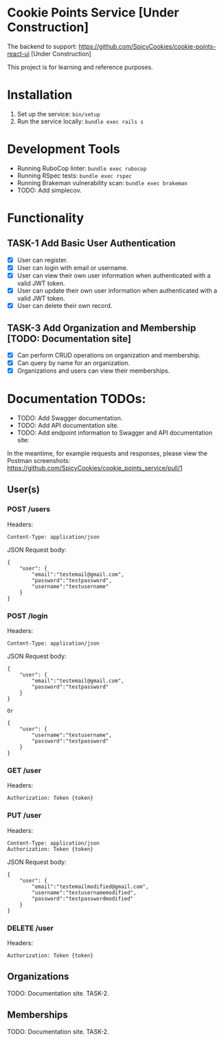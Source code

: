 # Cookie Points Service [Under Construction]

The backend to support: https://github.com/SpicyCookies/cookie-points-react-ui [Under Construction]

This project is for learning and reference purposes.

# Installation
1. Set up the service: `bin/setup`
2. Run the service locally: `bundle exec rails s`

# Development Tools
- Running RuboCop linter: `bundle exec rubocop`
- Running RSpec tests: `bundle exec rspec`
- Running Brakeman vulnerability scan: `bundle exec brakeman`
- TODO: Add simplecov.

# Functionality
## TASK-1 Add Basic User Authentication
- [x] User can register.
- [x] User can login with email or username.
- [x] User can view their own user information when authenticated with a valid JWT token.
- [x] User can update their own user information when authenticated with a valid JWT token.
- [x] User can delete their own record.

## TASK-3 Add Organization and Membership [TODO: Documentation site]
- [x] Can perform CRUD operations on organization and membership.
- [x] Can query by name for an organization.
- [x] Organizations and users can view their memberships.

# Documentation TODOs:
- TODO: Add Swagger documentation.
- TODO: Add API documentation site.
- TODO: Add endpoint information to Swagger and API documentation site:

In the meantime, for example requests and responses, please view the Postman screenshots: https://github.com/SpicyCookies/cookie_points_service/pull/1

## User(s)

### POST /users
Headers:
```
Content-Type: application/json
```

JSON Request body:
```
{
	"user": {
		"email":"testemail@gmail.com",
		"password":"testpassword",
		"username":"testusername"
	}
}
```

### POST /login
Headers:
```
Content-Type: application/json
```

JSON Request body:
```
{
	"user": {
		"email":"testemail@gmail.com",
		"password":"testpassword"
	}
}

Or

{
	"user": {
		"username":"testusername",
		"password":"testpassword"
	}
}
```

### GET /user
Headers:
```
Authorization: Token {token}
```

### PUT /user
Headers:
```
Content-Type: application/json
Authorization: Token {token}
```

JSON Request body:
```
{
	"user": {
		"email":"testemailmodified@gmail.com",
		"username":"testusernamemodified",
		"password":"testpasswordmodified"
	}
}
```

### DELETE /user
Headers:
```
Authorization: Token {token}
```

## Organizations
TODO: Documentation site. TASK-2.

## Memberships
TODO: Documentation site. TASK-2.
